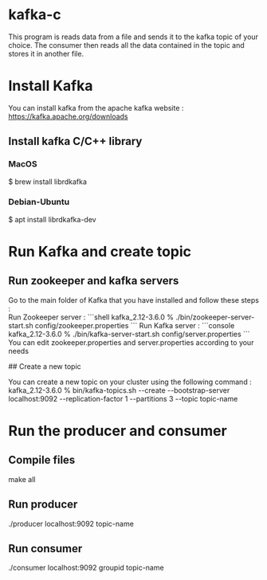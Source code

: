 # kafka-c

This program is  reads data from a file and sends it to the kafka topic of your choice. The consumer then reads all the data contained in the topic and stores it in another file.



# Install Kafka
You can install kafka from the apache kafka website : https://kafka.apache.org/downloads 
## Install kafka C/C++ library 
### MacOS 
$ brew install librdkafka
### Debian-Ubuntu
$ apt install librdkafka-dev

# Run Kafka and create topic
## Run zookeeper and kafka servers
<p>Go to the main folder of Kafka that you have installed and follow these steps : <br>
  Run Zookeeper server :
```shell
 kafka_2.12-3.6.0 % ./bin/zookeeper-server-start.sh config/zookeeper.properties 
  ```
Run Kafka server : 
  ```console 
  kafka_2.12-3.6.0 % ./bin/kafka-server-start.sh config/server.properties
  ```
You can edit zookeeper.properties and server.properties according to your needs <br></p>
## Create a new topic
<p>
  You can create a new topic on your cluster using the following command : <br>
  kafka_2.12-3.6.0 % bin/kafka-topics.sh --create --bootstrap-server localhost:9092 --replication-factor 1 --partitions 3 --topic topic-name
</p>

# Run the producer and consumer
## Compile files 
make all

## Run producer 
./producer localhost:9092 topic-name

## Run consumer
./consumer localhost:9092 groupid topic-name



